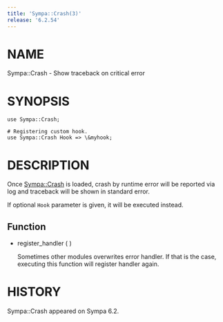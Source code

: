 ```yaml
---
title: 'Sympa::Crash(3)'
release: '6.2.54'
---
```


# NAME

Sympa::Crash - Show traceback on critical error

# SYNOPSIS

    use Sympa::Crash;
    
    # Registering custom hook.
    use Sympa::Crash Hook => \&myhook;

# DESCRIPTION

Once [Sympa::Crash](./Sympa-Crash.3.md) is loaded, crash by runtime error will be reported
via log and traceback will be shown in standard error.

If optional `Hook` parameter is given, it will be executed instead.

## Function

- register\_handler ( )

    Sometimes other modules overwrites error handler.
    If that is the case, executing this function will register handler again.

# HISTORY

Sympa::Crash appeared on Sympa 6.2.
